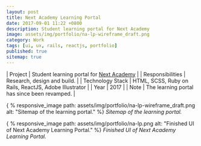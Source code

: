 ```yaml
---
layout: post
title: Next Academy Learning Portal
date: 2017-09-01 11:22 +0800
description: Student learning portal for Next Academy
image: assets/img/portfolio/na-lp-wireframe_draft.png
category: Work
tags: [ui, ux, rails, reactjs, portfolio]
published: true
sitemap: true
---
```


| Project | Student learning portal for [Next Academy](https://www.nextacademy.com/) |
| Responsibilities | Research, design and build. |
| Technology Stack | HTML, SCSS, Ruby on Rails, ReactJS, Adobe Illustrator |
| Year | 2017 |
| Note | The learning portal has since been revamped. |

{ % responsive_image path: assets/img/portfolio/na-lp-wireframe_draft.png alt: "Sitemap of the learning portal." %}
*Sitemap of the learning portal.*

{ % responsive_image path: assets/img/portfolio/na-lp.png alt: "Finished UI of Next Academy Learning Portal." %}
*Finished UI of Next Academy Learning Portal.*